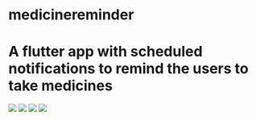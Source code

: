 # medicinereminder

<h1> A flutter app with scheduled notifications to remind the users to take medicines </h1>

![](screenshots/1.png)
![](screenshots/2.png)
![](screenshots/3.png)
![](screenshots/4.png)

